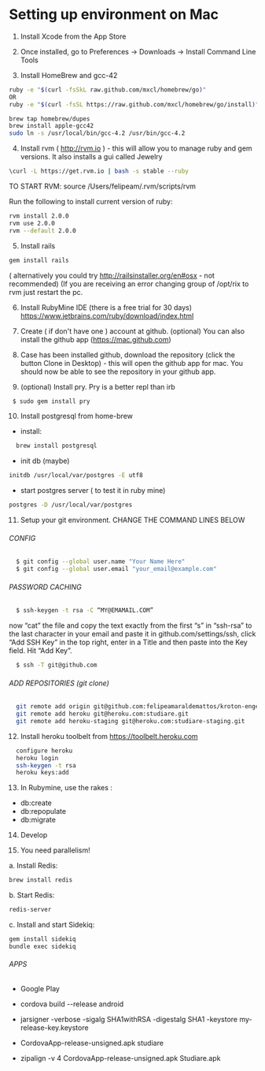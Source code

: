 # Setting up environment on Mac


1. Install Xcode from the App Store

2. Once installed, go to Preferences -> Downloads -> Install Command Line Tools

3. Install HomeBrew and gcc-42

```bash
ruby -e "$(curl -fsSkL raw.github.com/mxcl/homebrew/go)"
OR
ruby -e "$(curl -fsSL https://raw.github.com/mxcl/homebrew/go/install)"
```

```bash
brew tap homebrew/dupes
brew install apple-gcc42
sudo ln -s /usr/local/bin/gcc-4.2 /usr/bin/gcc-4.2
```

4. Install rvm ( http://rvm.io ) - this will allow you to manage ruby and gem versions. It also installs a gui called Jewelry

```bash
\curl -L https://get.rvm.io | bash -s stable --ruby
```

TO START RVM:
source /Users/felipeam/.rvm/scripts/rvm

Run the following to install current version of ruby:

```bash
rvm install 2.0.0
rvm use 2.0.0
rvm --default 2.0.0
```

5. Install rails

```bash
gem install rails
```

  ( alternatively you could try  http://railsinstaller.org/en#osx - not recommended)
  (If you are receiving an error changing group of /opt/rix to rvm just restart the pc.

6. Install RubyMine IDE (there is a free trial for 30 days)
 https://www.jetbrains.com/ruby/download/index.html

7. Create ( if don't have one ) account at github. (optional) You can also install the github app (https://mac.github.com)

8. Case has been installed github, download the repository (click the button Clone in Desktop) - this will open the github app for mac. You should now be able to see the repository in your github app.

9. (optional) Install pry. Pry is a better repl than irb

```bash
 $ sudo gem install pry   
```

10. Install postgresql from home-brew

  * install:

  ```bash
	brew install postgresql
  ```

  * init db (maybe)

  ```bash
  initdb /usr/local/var/postgres -E utf8
  ```

  * start postgres server ( to test it in ruby mine)

  ```bash
  postgres -D /usr/local/var/postgres
  ```

11. Setup your git environment. CHANGE THE COMMAND LINES BELOW

  ###### CONFIG

  ```bash
    $ git config --global user.name "Your Name Here"
    $ git config --global user.email "your_email@example.com"
  ```

  ###### PASSWORD CACHING

  ```bash
    $ ssh-keygen -t rsa -C “MY@EMAMAIL.COM”
  ```

  now “cat” the file and copy the text exactly from the first “s” in “ssh-rsa” to the last character in your email and paste it in github.com/settings/ssh, click “Add SSH Key” in the top right, enter in a Title and then paste into the Key field. Hit “Add Key”.

  ```bash
    $ ssh -T git@github.com
  ```

  ###### ADD REPOSITORIES (git clone)

  ```bash
    git remote add origin git@github.com:felipeamaraldemattos/kroton-engenharias.git
    git remote add heroku git@heroku.com:studiare.git
    git remote add heroku-staging git@heroku.com:studiare-staging.git
  ```

12. Install heroku toolbelt from https://toolbelt.heroku.com

  ```bash
    configure heroku
    heroku login
    ssh-keygen -t rsa
    heroku keys:add
  ```

13. In Rubymine, use the rakes :
  * db:create
  * db:repopulate
  * db:migrate

14. Develop

15. You need parallelism!

a. Install Redis:

```bash
brew install redis
```

b. Start Redis:

```bash
redis-server
```

c. Install and start Sidekiq:

```bash
gem install sidekiq
bundle exec sidekiq
```

###### APPS

  * Google Play

  * cordova build --release android

  * jarsigner -verbose -sigalg SHA1withRSA -digestalg SHA1 -keystore my-release-key.keystore

  * CordovaApp-release-unsigned.apk studiare

  * zipalign -v 4 CordovaApp-release-unsigned.apk Studiare.apk
